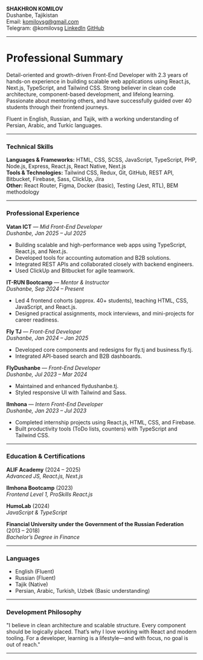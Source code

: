 **SHAKHRON KOMILOV**  
Dushanbe, Tajikistan  
Email: komilovsg@gmail.com    
Telegram: @komilovsg
<a href="https://www.linkedin.com/in/komilovsg">LinkedIn</a>
<a href="https://github.com/komilovsg">GitHub</a>

---

<h1>Professional Summary</h1>

Detail-oriented and growth-driven Front-End Developer with 2.3 years of hands-on experience in building scalable web applications using React.js, Next.js, TypeScript, and Tailwind CSS. Strong believer in clean code architecture, component-based development, and lifelong learning. Passionate about mentoring others, and have successfully guided over 40 students through their frontend journeys.

Fluent in English, Russian, and Tajik, with a working understanding of Persian, Arabic, and Turkic languages.

---

### Technical Skills

**Languages & Frameworks:** HTML, CSS, SCSS, JavaScript, TypeScript, PHP, Node.js, Express, React.js, React Native, Next.js  
**Tools & Technologies:** Tailwind CSS, Redux, Git, GitHub, REST API, Bitbucket, Firebase, Sass, ClickUp, Jira  
**Other:** React Router, Figma, Docker (basic), Testing (Jest, RTL), BEM methodology

---

### Professional Experience

**Vatan ICT** — *Mid Front-End Developer*  
*Dushanbe, Jan 2025 – Jul 2025*
- Building scalable and high-performance web apps using TypeScript, React.js, and Next.js.
- Developed tools for accounting automation and B2B solutions.
- Integrated REST APIs and collaborated closely with backend engineers.
- Used ClickUp and Bitbucket for agile teamwork.

**IT-RUN Bootcamp** — *Mentor & Instructor*  
*Dushanbe, Sep 2024 – Present*
- Led 4 frontend cohorts (approx. 40+ students), teaching HTML, CSS, JavaScript, and React.js.
- Designed practical assignments, mock interviews, and mini-projects for career readiness.

**Fly TJ** — *Front-End Developer*  
*Dushanbe, Jan 2024 – Jan 2025*
- Developed core components and redesigns for fly.tj and business.fly.tj.
- Integrated API-based search and B2B dashboards.

**FlyDushanbe** — *Front-End Developer*  
*Dushanbe, Jul 2023 – Mar 2024*
- Maintained and enhanced flydushanbe.tj.
- Styled responsive UI with Tailwind and Sass.

**Ilmhona** — *Intern Front-End Developer*  
*Dushanbe, Jan 2023 – Jul 2023*
- Completed internship projects using React.js, HTML, CSS, and Firebase.
- Built productivity tools (ToDo lists, counters) with TypeScript and Tailwind CSS.

---

### Education & Certifications

**ALIF Academy** (2024 – 2025)  
*Advanced JS, React.js, Next.js*

**Ilmhona Bootcamp** (2023)  
*Frontend Level 1, ProSkills React.js*

**HumoLab** (2024)  
*JavaScript & TypeScript*

**Financial University under the Government of the Russian Federation** (2013 – 2018)  
*Bachelor’s Degree in Finance*

---

### Languages

- English (Fluent)
- Russian (Fluent)
- Tajik (Native)
- Persian, Arabic, Turkish, Uzbek (Basic understanding)

---

### Development Philosophy

"I believe in clean architecture and scalable structure. Every component should be logically placed. That’s why I love working with React and modern tooling. For a developer, learning is a lifestyle—and with focus, no goal is out of reach."

---


